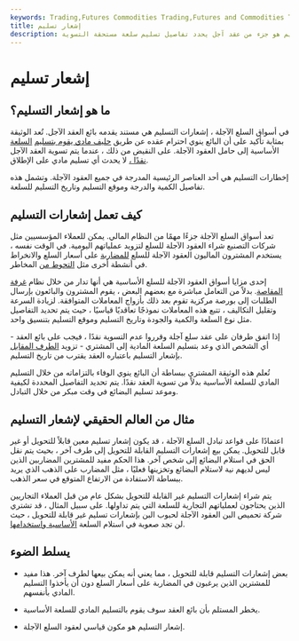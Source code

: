 ```yaml
---
keywords: Trading,Futures Commodities Trading,Futures and Commodities Trading
title: إشعار تسليم
description: إشعار التسليم هو جزء من عقد آجل يحدد تفاصيل تسليم سلعة مستحقة التسوية.
---
```


# إشعار تسليم
## ما هو إشعار التسليم؟

في أسواق السلع الآجلة ، إشعارات التسليم هي مستند يقدمه بائع العقد الآجل. تُعد الوثيقة بمثابة تأكيد على أن البائع ينوي احترام عقده عن طريق [حليف مادي يقوم بتسليم](/physicaldelivery) [السلعة](/physicaldelivery) الأساسية إلى حامل العقود الآجلة. على النقيض من ذلك ، عندما يتم تسوية العقد الآجل [نقدًا ،](/cashsettlement) لا يحدث أي تسليم مادي على الإطلاق.

إخطارات التسليم هي أحد العناصر الرئيسية المدرجة في جميع العقود الآجلة. وتشمل هذه تفاصيل الكمية والدرجة وموقع التسليم وتاريخ التسليم للسلعة.

## كيف تعمل إشعارات التسليم

تعد أسواق السلع الآجلة جزءًا مهمًا من النظام المالي. يمكن للعملاء المؤسسيين مثل شركات التصنيع شراء العقود الآجلة للسلع لتزويد عملياتهم اليومية. في الوقت نفسه ، يستخدم المشترون الماليون العقود الآجلة للسلع [للمضاربة](/speculation) على أسعار السلع والانخراط في أنشطة أخرى مثل [التحوط من](/hedge) المخاطر.

إحدى مزايا أسواق العقود الآجلة للسلع الأساسية هي أنها تدار من خلال نظام [غرفة المقاصة](/clearinghouse). بدلاً من التعامل مباشرة مع بعضهم البعض ، يقوم المشترون والبائعون بإرسال الطلبات إلى بورصة مركزية تقوم بعد ذلك بأزواج المعاملات المتوافقة. لزيادة السرعة وتقليل التكاليف ، تتبع هذه المعاملات نموذجًا تعاقديًا قياسيًا ، حيث يتم تحديد التفاصيل مثل نوع السلعة والكمية والجودة وتاريخ التسليم وموقع التسليم بتنسيق واحد.

إذا اتفق طرفان على عقد سلع آجلة وقرروا عدم التسوية نقدًا ، فيجب على بائع العقد - أي الشخص الذي وعد بتسليم السلعة المادية إلى المشتري - تزويد [الطرف المقابل](/counterparty) بإشعار التسليم باعتباره العقد يقترب من تاريخ التسليم.

تُعلم هذه الوثيقة المشتري ببساطة أن البائع ينوي الوفاء بالتزاماته من خلال التسليم المادي للسلعة الأساسية بدلاً من تسوية العقد نقدًا. يتم تحديد التفاصيل المحددة لكيفية وموعد تسليم البضائع في وقت مبكر من خلال التبادل.

## مثال من العالم الحقيقي لإشعار التسليم

اعتمادًا على قواعد تبادل السلع الآجلة ، قد يكون إشعار تسليم معين قابلاً للتحويل أو غير قابل للتحويل. يمكن بيع إشعارات التسليم القابلة للتحويل إلى طرف آخر ، بحيث يتم نقل الحق في استلام البضائع إلى شخص آخر. هذا الحكم مفيد للمشترين المضاربين الذين ليس لديهم نية لاستلام البضائع وتخزينها فعليًا ، مثل المضارب على الذهب الذي يريد ببساطة الاستفادة من الارتفاع المتوقع في سعر الذهب.

يتم شراء إشعارات التسليم غير القابلة للتحويل بشكل عام من قبل العملاء التجاريين الذين يحتاجون لعملياتهم التجارية للسلعة التي يتم تداولها. على سبيل المثال ، قد تشتري شركة تحميص البن العقود الآجلة لحبوب البن بإشعارات تسليم غير قابلة للتحويل ، حيث لن تجد صعوبة في استلام السلعة [الأساسية واستخدامها](/underlying).

## يسلط الضوء

- بعض إشعارات التسليم قابلة للتحويل ، مما يعني أنه يمكن بيعها لطرف آخر. هذا مفيد للمشترين الذين يرغبون في المضاربة على أسعار السلع دون أن يأخذوا التسليم المادي بأنفسهم.

- يخطر المستلم بأن بائع العقد سوف يقوم بالتسليم المادي للسلعة الأساسية.

- إشعار التسليم هو مكون قياسي لعقود السلع الآجلة.

